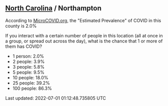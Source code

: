 
## [North Carolina](/united-states/north-carolina) / Northampton

According to [MicroCOVID.org](http://microcovid.org),
the "Estimated Prevalence" of COVID in this county is 2.0%

If you interact with a certain number of people in this location
(all at once in a group, or spread out across the day), what is the chance that
1 or more of them has COVID?

- 1 person: 2.0%
- 2 people: 3.9%
- 3 people: 5.8%
- 5 people: 9.5%
- 10 people: 18.0%
- 25 people: 39.2%
- 100 people: 86.3%

Last updated: 2022-07-01 01:12:48.735805 UTC
